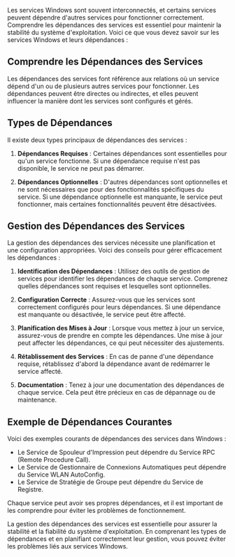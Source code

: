 
Les services Windows sont souvent interconnectés, et certains services peuvent dépendre d'autres services pour fonctionner correctement. Comprendre les dépendances des services est essentiel pour maintenir la stabilité du système d'exploitation. Voici ce que vous devez savoir sur les services Windows et leurs dépendances :

## Comprendre les Dépendances des Services

Les dépendances des services font référence aux relations où un service dépend d'un ou de plusieurs autres services pour fonctionner. Les dépendances peuvent être directes ou indirectes, et elles peuvent influencer la manière dont les services sont configurés et gérés.

## Types de Dépendances

Il existe deux types principaux de dépendances des services :

1. **Dépendances Requises** : Certaines dépendances sont essentielles pour qu'un service fonctionne. Si une dépendance requise n'est pas disponible, le service ne peut pas démarrer.

2. **Dépendances Optionnelles** : D'autres dépendances sont optionnelles et ne sont nécessaires que pour des fonctionnalités spécifiques du service. Si une dépendance optionnelle est manquante, le service peut fonctionner, mais certaines fonctionnalités peuvent être désactivées.

## Gestion des Dépendances des Services

La gestion des dépendances des services nécessite une planification et une configuration appropriées. Voici des conseils pour gérer efficacement les dépendances :

1. **Identification des Dépendances** : Utilisez des outils de gestion de services pour identifier les dépendances de chaque service. Comprenez quelles dépendances sont requises et lesquelles sont optionnelles.

2. **Configuration Correcte** : Assurez-vous que les services sont correctement configurés pour leurs dépendances. Si une dépendance est manquante ou désactivée, le service peut être affecté.

3. **Planification des Mises à Jour** : Lorsque vous mettez à jour un service, assurez-vous de prendre en compte les dépendances. Une mise à jour peut affecter les dépendances, ce qui peut nécessiter des ajustements.

4. **Rétablissement des Services** : En cas de panne d'une dépendance requise, rétablissez d'abord la dépendance avant de redémarrer le service affecté.

5. **Documentation** : Tenez à jour une documentation des dépendances de chaque service. Cela peut être précieux en cas de dépannage ou de maintenance.

## Exemple de Dépendances Courantes

Voici des exemples courants de dépendances des services dans Windows :

- Le Service de Spouleur d'Impression peut dépendre du Service RPC (Remote Procedure Call).
- Le Service de Gestionnaire de Connexions Automatiques peut dépendre du Service WLAN AutoConfig.
- Le Service de Stratégie de Groupe peut dépendre du Service de Registre.

Chaque service peut avoir ses propres dépendances, et il est important de les comprendre pour éviter les problèmes de fonctionnement.

La gestion des dépendances des services est essentielle pour assurer la stabilité et la fiabilité du système d'exploitation. En comprenant les types de dépendances et en planifiant correctement leur gestion, vous pouvez éviter les problèmes liés aux services Windows.
